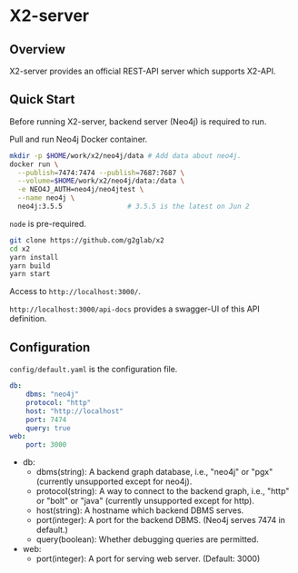 # X2-server

## Overview

X2-server provides an official REST-API server which supports X2-API.

## Quick Start

Before running X2-server, backend server (Neo4j) is required to run.

Pull and run Neo4j Docker container.

```bash
mkdir -p $HOME/work/x2/neo4j/data # Add data about neo4j.
docker run \
  --publish=7474:7474 --publish=7687:7687 \
  --volume=$HOME/work/x2/neo4j/data:/data \
  -e NEO4J_AUTH=neo4j/neo4jtest \
  --name neo4j \
  neo4j:3.5.5                # 3.5.5 is the latest on Jun 2
```

`node` is pre-required.

```bash
git clone https://github.com/g2glab/x2
cd x2
yarn install
yarn build
yarn start
```

Access to `http://localhost:3000/`.

`http://localhost:3000/api-docs` provides a swagger-UI of this API definition.

## Configuration

`config/default.yaml` is the configuration file.

```yaml
db:
    dbms: "neo4j"
    protocol: "http"
    host: "http://localhost"
    port: 7474
    query: true
web:
    port: 3000
```

* db:
  * dbms(string): A backend graph database, i.e., "neo4j" or "pgx" (currently unsupported except for neo4j).
  * protocol(string): A way to connect to the backend graph, i.e., "http" or "bolt" or "java" (currently unsupported except for http).
  * host(string): A hostname which backend DBMS serves.
  * port(integer): A port for the backend DBMS. (Neo4j serves 7474 in default.)
  * query(boolean): Whether debugging queries are permitted.
* web:
  * port(integer): A port for serving web server. (Default: 3000)

